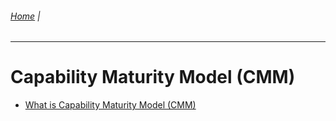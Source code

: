 ###### [Home](https://github.com/RyKaj/Documentation/blob/master/README.md) |
------------



Capability Maturity Model (CMM)
=====

-   [What is Capability Maturity Model (CMM)](Capability_Maturity_Model_(CMM).md)

